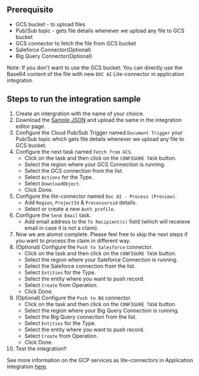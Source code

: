 ## Prerequisite
* GCS bucket - to upload files
* Pub/Sub topic - gets file details whenever we upload any file to GCS bucket
* GCS connector to fetch the file from GCS bucket
* Saleforce Connector(Optional)
* Big Query Connector(Optional)

Note: If you don't want to use the GCS bucket. You can directly use the Base64 content of the file with new `DOC AI` Lite-connector in application integraton. 

## Steps to run the integration sample
1. Create an intergration with the name of your choice. 
2. Download the [Sample JSON](https://github.com/DeepanshuGoel17/Application-Integration/blob/c79c0e944ee57f3f55cbdd219d2f703a5dc64804/samples/gcp-tasks/documentAI-demo-v1.json) and upload the same in the integration editor page. 
3. Configure the Cloud Pub/Sub Trigger named `Document Trigger` your Pub/Sub topic which gets file details whenever we upload any file to GCS bucket.
4. Configure the next task named `Fetch from GCS`.
    - Click on the task and then click on the `CONFIGURE TASK` button.
    - Select the region where your GCS Connection is running.
    - Select the GCS connection from the list.
    - Select `Actions` for the Type.
    - Select `DownloadObject`.
    - Click Done.
5. Configure the lite-connector named `Doc AI - Process (Preview)`.
    - Add `Region`, `ProjectId` & `Processorsid` details.
    - Select or create a new `Auth profile`.
6. Configure the `Send Email` task. 
    - Add email address to the `To Recipient(s)` field (which will receieve email in case it is not a claim).
7. Now we are alomst complete. Please feel free to skip the next steps if you want to process the claim in different way. 
8. (Optional) Configure the `Push to Salesforce` connector. 
    - Click on the task and then click on the `CONFIGURE TASK` button.
    - Select the region where your Saleforce Connection is running.
    - Select the Saleforce connection from the list.
    - Select `Entities` for the Type.
    - Select the entity where you want to push record. 
    - Select `Create` from Operation.
    - Click Done. 
9. (Optional) Configure the `Push to BQ` connector. 
    - Click on the task and then click on the `CONFIGURE TASK` button.
    - Select the region where your Big Query Connection is running.
    - Select the Big Query connection from the list.
    - Select `Entities` for the Type.
    - Select the entity where you want to push record. 
    - Select `Create` from Operation.
    - Click Done.
10. Test the integration!!

See more information on the GCP services as lite-connectors in Application Integration [here](). 
